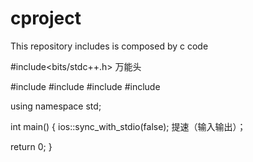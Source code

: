 # cproject
This repository includes is composed by c code

#include<bits/stdc++.h> 万能头

#include<iostream>
#include<queue>
#include<cmath>
#include<cstdio>

using namespace std;

int main()
{
  ios::sync_with_stdio(false); 提速（输入输出）；

  return 0;
}
